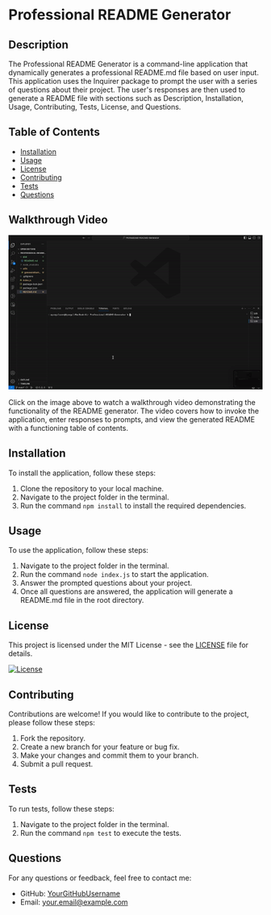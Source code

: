 # Professional README Generator

## Description

The Professional README Generator is a command-line application that dynamically generates a professional README.md file based on user input. This application uses the Inquirer package to prompt the user with a series of questions about their project. The user's responses are then used to generate a README file with sections such as Description, Installation, Usage, Contributing, Tests, License, and Questions.

## Table of Contents

- [Installation](#installation)
- [Usage](#usage)
- [License](#license)
- [Contributing](#contributing)
- [Tests](#tests)
- [Questions](#questions)


## Walkthrough Video

[![Walkthrough Video](./media/ScreenRecording.21-ezgif.com-video-to-gif-converter.gif)](link-to-walkthrough-video)

Click on the image above to watch a walkthrough video demonstrating the functionality of the README generator. The video covers how to invoke the application, enter responses to prompts, and view the generated README with a functioning table of contents.

## Installation

To install the application, follow these steps:

1. Clone the repository to your local machine.
2. Navigate to the project folder in the terminal.
3. Run the command `npm install` to install the required dependencies.


## Usage

To use the application, follow these steps:

1. Navigate to the project folder in the terminal.
2. Run the command `node index.js` to start the application.
3. Answer the prompted questions about your project.
4. Once all questions are answered, the application will generate a README.md file in the root directory.

## License

This project is licensed under the MIT License - see the [LICENSE](LICENSE) file for details.

[![License](https://img.shields.io/badge/license-MIT-blue.svg)](https://opensource.org/licenses/MIT)

## Contributing

Contributions are welcome! If you would like to contribute to the project, please follow these steps:

1. Fork the repository.
2. Create a new branch for your feature or bug fix.
3. Make your changes and commit them to your branch.
4. Submit a pull request.

## Tests

To run tests, follow these steps:

1. Navigate to the project folder in the terminal.
2. Run the command `npm test` to execute the tests.

## Questions

For any questions or feedback, feel free to contact me:

- GitHub: [YourGitHubUsername](https://github.com/YourGitHubUsername)
- Email: your.email@example.com